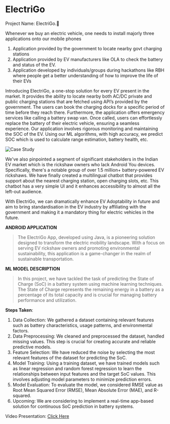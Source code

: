 # ElectriGo

Project Name: ElectriGo.📌

Whenever we buy an electric vehicle, one needs to install majorly three applications onto our mobile phones
1) Application provided by the government to locate nearby govt charging stations
2) Application provided by EV manufacturers like OLA to check the battery and status of the EV.
3) Application developed by individuals/groups during hackathons like RBH where people get a better understanding of how to improve the life of their EVs

Introducing ElectriGo, a one-stop solution for every EV present in the market. It provides the ability to locate nearby both AC/DC private and public charging stations that are fetched using API’s provided by the government. The users can book the charging docks for a specific period of time before they reach there. Furthermore, the application offers emergency services like calling a battery swap van. Once called, users can effortlessly replace the battery of their electric vehicle, ensuring a seamless experience. Our application involves rigorous monitoring and maintaining the SOC of the EV. Using our ML algorithms, with high accuracy, we predict SOC which is used to calculate range estimation, battery health, etc.

![Case Study](ElectriGo-CaseStudy.png)

We've also pinpointed a segment of significant stakeholders in the Indian EV market which is the rickshaw owners who lack Android You devices. Specifically, there's a notable group of over 1.5 million+ battery-powered EV rickshaws. We have finally created a multilingual chatbot that provides support about the nearest charging station, open charging slots, etc. This chatbot has a very simple UI and it enhances accessibility to almost all the left-out audience.

With ElectriGo, we can dramatically enhance EV Adoptability in future and aim to bring standardisation in the EV industry by affiliating with the government and making it a mandatory thing for electric vehicles in the future.

**ANDROID APPLICATION**
> The ElectriGo App, developed using Java, is a pioneering solution designed to transform the electric mobility landscape. With a focus on serving EV rickshaw owners and promoting environmental sustainability, this application is a game-changer in the realm of sustainable transportation.

**ML MODEL DESCRIPTION**
>In this project, we have tackled the task of predicting the State of Charge (SoC) in a battery system using machine learning techniques. The State of Charge represents the remaining energy in a battery as a percentage of its total capacity and is crucial for managing battery performance and utilization.





**Steps Taken**:

1) Data Collection: We gathered a dataset containing relevant features such as battery characteristics, usage patterns, and environmental factors.
2) Data Preprocessing: We cleaned and preprocessed the dataset, handled missing values. This step is crucial for creating accurate and reliable predictive models.
3) Feature Selection: We have reduced the noise by selecting the most relevant features of the dataset for predicting the SoC.
4) Model Training: Using a training dataset, we have trained models such as linear regression and random forest regression to learn the relationships between input features and the target SoC values. This involves adjusting model parameters to minimize prediction errors.
5) Model Evaluation: To evaluate the model, we considered RMSE value as Root Mean Squared Error (RMSE), Mean Absolute Error (MAE), and R-squared.
6) Upcoming: We are considering to implement a real-time app-based solution for continuous SoC prediction in battery systems.

Video Presentation: [Click Here](https://youtu.be/dyb1eDYfdy4)



